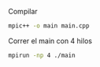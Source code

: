 Compilar
```bash
mpic++ -o main main.cpp
```

Correr el main con 4 hilos
```bash
mpirun -np 4 ./main
```